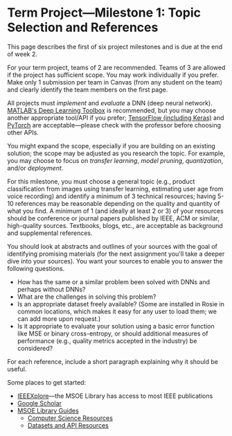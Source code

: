 # Term Project—Milestone 1: Topic Selection and References

This page describes the first of six project milestones and is due at the end of week 2.

For your term project, teams of 2 are recommended. Teams of 3 are allowed if the project has sufficient scope. You may work individually if you prefer. Make only 1 submission per team in Canvas (from any student on the team) and clearly identify the team members on the first page.

All projects must *implement* and *evaluate* a DNN (deep neural network). [MATLAB's Deep Learning Toolbox](https://www.mathworks.com/help/deeplearning/) is recommended, but you may choose another appropriate tool/API if you prefer; [TensorFlow (including Keras)](https://www.tensorflow.org/) and [PyTorch](https://pytorch.org/) are acceptable—please check with the professor before choosing other APIs.

You might expand the scope, especially if you are building on an existing solution; the scope may be adjusted as you research the topic. For example, you may choose to focus on *transfer learning*, *model pruning*, *quantization*, and/or *deployment*.

For this milestone, you must choose a general topic (e.g., product classification from images using transfer learning, estimating user age from voice recording) and identify a minimum of 3 technical resources; having 5-10 references may be reasonable depending on the quality and quantity of what you find. A minimum of 1 (and ideally at least 2 or 3) of your resources should be conference or journal papers published by IEEE, ACM or similar, high-quality sources. Textbooks, blogs, etc., are acceptable as background and supplemental references.

You should look at abstracts and outlines of your sources with the goal of identifying promising materials (for the next assignment you'll take a deeper dive into your sources). You want your sources to enable you to answer the following questions.
* How has the same or a similar problem been solved with DNNs and perhaps without DNNs?
* What are the challenges in solving this problem?
* Is an appropriate dataset freely available? (Some are installed in Rosie in common locations, which makes it easy for any user to load them; we can add more upon request.)
* Is it appropriate to evaluate your solution using a basic error function like MSE or binary cross-entropy, or should additional measures of performance (e.g., quality metrics accepted in the industry) be considered?

For each reference, include a short paragraph explaining why it should be useful.

Some places to get started:
* [IEEEXplore](https://ieeexplore.ieee.org/)—the MSOE Library has access to most IEEE publications
* [Google Scholar](https://scholar.google.com/)
* [MSOE Library Guides](https://libguides.msoe.edu/)
  * [Computer Science Resources](https://libguides.msoe.edu/computer-science)
  * [Datasets and API Resources](https://libguides.msoe.edu/datasets)

